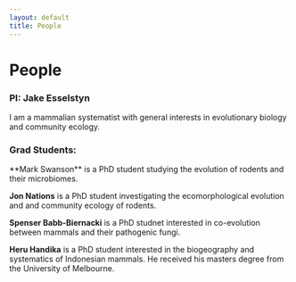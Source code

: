 ```yaml
---
layout: default
title: People
---
```

<h1>People</h1>

<h3>PI: Jake Esselstyn</h3>
I am a mammalian systematist with general interests in evolutionary biology and community ecology.

<h3>Grad Students:</h3> 
**Mark Swanson** is a PhD student studying the evolution of rodents and their microbiomes.  

**Jon Nations** is a PhD student investigating the ecomorphological evolution and and community ecology of rodents.  

**Spenser Babb-Biernacki** is a PhD studnet interested in co-evolution between mammals and their pathogenic fungi.  

**Heru Handika** is a PhD student interested in the biogeography and systematics of Indonesian mammals. He received his masters degree from the University of Melbourne.  
